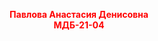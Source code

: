 <p style="text-align: center;"><span style="color: #ff0000;"><strong>Павлова Анастасия Денисовна<br />МДБ-21-04</strong></span></p>
